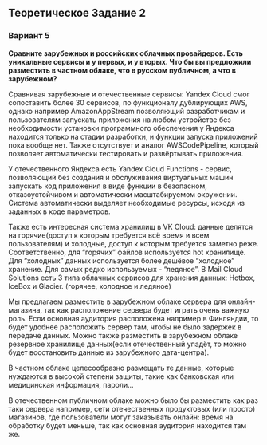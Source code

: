 ## Теоретическое Задание 2

### Вариант 5

**Сравните зарубежных и российских облачных провайдеров. Есть уникальные сервисы и у первых, и у вторых. Что бы вы предложили разместить в частном облаке, что в русском публичном, а что в зарубежном?**

Сравнивая зарубежные и отечественные сервисы: Yandex Cloud смог сопоставить более 30 сервисов, по функционалу дублирующих AWS, однако например AmazonAppStream позволяющий разработчикам и пользователям запускать приложения на любом устройстве без необходимости установки программного обеспечения у Яндекса находится только на стадии разработки, и функции запуска приложений пока вообще нет. Также отсутствует и аналог AWSCodePipeline, который позволяет автоматически тестировать и развёртывать приложения.

У отечественного Яндекса есть Yandex Cloud Functions - сервис, позволяющий без создания и обслуживания виртуальных машин запускать код приложения в виде функции в безопасном, отказоустойчивом и автоматически масштабируемом окружении. Система автоматически выделяет необходимые ресурсы, исходя из заданных в коде параметров.

Также есть интересная система хранилищ в VK Cloud: данные делятся на горячие(доступ к которым требуется всё время и всем пользователям) и холодные, доступ к которым требуется заметно реже. Соответственно, для “горячих” файлов используется hot хранилище. Для “холодных” данных используется более дешёвое “холодное” хранение. Для самых редко используемых - “ледяное”. В Mail Cloud Solutions есть 3 типа облачных сервисов для хранения данных: Hotbox, IceBox и Glacier. (горячее, холодное и ледяное)

Мы предлагаем разместить в зарубежном облаке сервера для онлайн-магазина, так как расположение сервера будет играть очень важную роль. Если основная аудитория расположена например в Финляндии, то будет удобнее расположить сервер там, чтобы не было задержек в передаче данных. Можно также разместить в зарубежном облаке резервное хранилище данных(если отечественный упадёт, то можно будет восстановить данные из зарубежного дата-центра).

В частном облаке целесообразно размещать те данные, которые нуждаются в высокой степени защиты, такие как банковская или медицинская информация, пароли… 

В отечественном публичном облаке можно было бы разместить как раз таки сервера например, сети отечественных продуктовых (или просто) магазинов, где пользователи могут заказывать онлайн: время на обработку будет меньше, так как основная аудитория находится там же.
